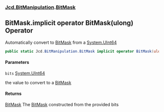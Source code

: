 ### [Jcd.BitManipulation](Jcd.BitManipulation.md 'Jcd.BitManipulation').[BitMask](Jcd.BitManipulation.BitMask.md 'Jcd.BitManipulation.BitMask')

## BitMask.implicit operator BitMask(ulong) Operator

Automatically convert to [BitMask](Jcd.BitManipulation.BitMask.md 'Jcd.BitManipulation.BitMask') from a [System.UInt64](https://docs.microsoft.com/en-us/dotnet/api/System.UInt64 'System.UInt64')

```csharp
public static Jcd.BitManipulation.BitMask implicit operator BitMask(ulong bits);
```
#### Parameters

<a name='Jcd.BitManipulation.BitMask.op_ImplicitJcd.BitManipulation.BitMask(ulong).bits'></a>

`bits` [System.UInt64](https://docs.microsoft.com/en-us/dotnet/api/System.UInt64 'System.UInt64')

the value to convert to a [BitMask](Jcd.BitManipulation.BitMask.md 'Jcd.BitManipulation.BitMask')

#### Returns
[BitMask](Jcd.BitManipulation.BitMask.md 'Jcd.BitManipulation.BitMask')
The [BitMask](Jcd.BitManipulation.BitMask.md 'Jcd.BitManipulation.BitMask') constructed from the provided bits